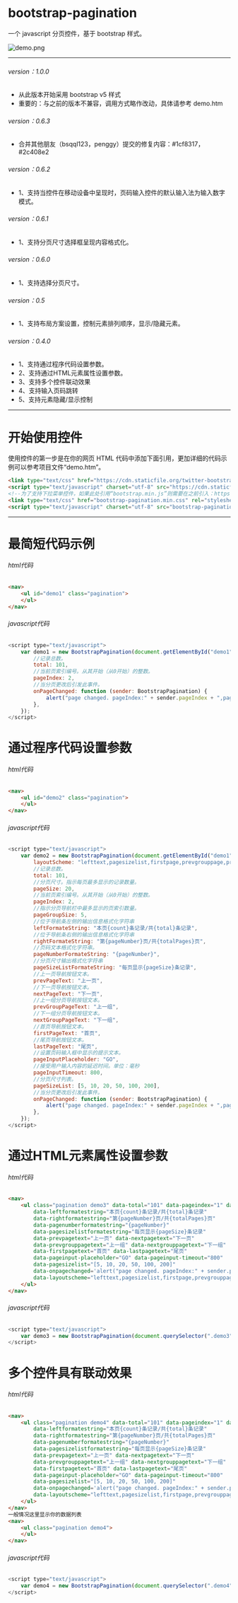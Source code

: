 ﻿# bootstrap-pagination
一个 javascript 分页控件，基于 bootstrap 样式。

![demo.png](images/demo.png)

---

###### version：1.0.0

+ 从此版本开始采用 bootstrap v5 样式
+ 重要的：与之前的版本不兼容，调用方式略作改动，具体请参考 demo.htm

###### version：0.6.3

+ 合并其他朋友（bsqql123，penggy）提交的修复内容：#1cf8317，#2c408e2

###### version：0.6.2

+ 1、支持当控件在移动设备中呈现时，页码输入控件的默认输入法为输入数字模式。

###### version：0.6.1

+ 1、支持分页尺寸选择框呈现内容格式化。

###### version：0.6.0

+ 1、支持选择分页尺寸。

###### version：0.5

+ 1、支持布局方案设置，控制元素排列顺序，显示/隐藏元素。

###### version：0.4.0

+ 1、支持通过程序代码设置参数。
+ 2、支持通过HTML元素属性设置参数。
+ 3、支持多个控件联动效果
+ 4、支持输入页码跳转
+ 5、支持元素隐藏/显示控制

---

# 开始使用控件

使用控件的第一步是在你的网页 HTML 代码中添加下面引用，更加详细的代码示例可以参考项目文件“demo.htm”。

```html
<link type="text/css" href="https://cdn.staticfile.org/twitter-bootstrap/5.2.3/css/bootstrap.min.css" rel="stylesheet" />
<script type="text/javascript" charset="utf-8" src="https://cdn.staticfile.org/twitter-bootstrap/5.2.3/js/bootstrap.bundle.min.js"></script>
<!--为了支持下拉菜单控件，如果此处引用“bootstrap.min.js”则需要在之前引入：https://cdn.staticfile.org/popper.js/2.11.6/umd/popper.min.js-->
<link type="text/css" href="bootstrap-pagination.min.css" rel="stylesheet" />
<script type="text/javascript" charset="utf-8" src="bootstrap-pagination.min.js"></script>
```

---

# 最简短代码示例

###### html代码

```html
<nav>
    <ul id="demo1" class="pagination">
    </ul>
</nav>
```

###### javascript代码

```javascript
<script type="text/javascript">
    var demo1 = new BootstrapPagination(document.getElementById("demo1"), {
        //记录总数。
        total: 101,
        //当前页索引编号。从其开始（从0开始）的整数。
        pageIndex: 2,
        //当分页更改后引发此事件。
        onPageChanged: function (sender: BootstrapPagination) {
            alert("page changed. pageIndex:" + sender.pageIndex + ",pageSize:" + sender.pageSize)
        },
    });
</script>
```

# 通过程序代码设置参数

###### html代码

```html
<nav>
    <ul id="demo2" class="pagination">
    </ul>
</nav>
```

###### javascript代码

```javascript
<script type="text/javascript">
    var demo2 = new BootstrapPagination(document.getElementById("demo1"), {
        layoutScheme: "lefttext,pagesizelist,firstpage,prevgrouppage,prevpage,pagenumber,nextpage,nextgrouppage,lastpage,pageinput,righttext",
        //记录总数。
        total: 101,
        //分页尺寸。指示每页最多显示的记录数量。
        pageSize: 20,
        //当前页索引编号。从其开始（从0开始）的整数。
        pageIndex: 2,
        //指示分页导航栏中最多显示的页索引数量。
        pageGroupSize: 5,
        //位于导航条左侧的输出信息格式化字符串
        leftFormateString: "本页{count}条记录/共{total}条记录",
        //位于导航条右侧的输出信息格式化字符串
        rightFormateString: "第{pageNumber}页/共{totalPages}页",
        //页码文本格式化字符串。
        pageNumberFormateString: "{pageNumber}",
        //分页尺寸输出格式化字符串
        pageSizeListFormateString: "每页显示{pageSize}条记录",
        //上一页导航按钮文本。
        prevPageText: "上一页",
        //下一页导航按钮文本。
        nextPageText: "下一页",
        //上一组分页导航按钮文本。
        prevGroupPageText: "上一组",
        //下一组分页导航按钮文本。
        nextGroupPageText: "下一组",
        //首页导航按钮文本。
        firstPageText: "首页",
        //尾页导航按钮文本。
        lastPageText: "尾页",
        //设置页码输入框中显示的提示文本。
        pageInputPlaceholder: "GO",
        //接受用户输入内容的延迟时间。单位：毫秒
        pageInputTimeout: 800,
        //分页尺寸列表。
        pageSizeList: [5, 10, 20, 50, 100, 200],
        //当分页更改后引发此事件。
        onPageChanged: function (sender: BootstrapPagination) {
            alert("page changed. pageIndex:" + sender.pageIndex + ",pageSize:" + sender.pageSize)
        },
    });
</script>
```

# 通过HTML元素属性设置参数

###### html代码

```html
<nav>
    <ul class="pagination demo3" data-total="101" data-pageindex="1" data-pagesize="20" data-pagegroupsize="5"
        data-leftformatestring="本页{count}条记录/共{total}条记录"
        data-rightformatestring="第{pageNumber}页/共{totalPages}页"
        data-pagenumberformatestring="{pageNumber}"
        data-pagesizelistformatestring="每页显示{pageSize}条记录"
        data-prevpagetext="上一页" data-nextpagetext="下一页"
        data-prevgrouppagetext="上一组" data-nextgrouppagetext="下一组"
        data-firstpagetext="首页" data-lastpagetext="尾页"
        data-pageinput-placeholder="GO" data-pageinput-timeout="800"
        data-pagesizelist="[5, 10, 20, 50, 100, 200]"
        data-onpagechanged='alert("page changed. pageIndex:" + sender.pageIndex + ",pageSize:" + sender.pageSize);'
        data-layoutscheme="lefttext,pagesizelist,firstpage,prevgrouppage,prevpage,pagenumber,nextpage,nextgrouppage,lastpage,pageinput,righttext">
    </ul>
</nav>
```

###### javascript代码

```javascript
<script type="text/javascript">
    var demo3 = new BootstrapPagination(document.querySelector(".demo3"));
</script>
```

# 多个控件具有联动效果

###### html代码

```html
<nav>
    <ul class="pagination demo4" data-total="101" data-pageindex="1" data-pagesize="20" data-pagegroupsize="5"
        data-leftformatestring="本页{count}条记录/共{total}条记录"
        data-rightformatestring="第{pageNumber}页/共{totalPages}页"
        data-pagenumberformatestring="{pageNumber}"
        data-pagesizelistformatestring="每页显示{pageSize}条记录"
        data-prevpagetext="上一页" data-nextpagetext="下一页"
        data-prevgrouppagetext="上一组" data-nextgrouppagetext="下一组"
        data-firstpagetext="首页" data-lastpagetext="尾页"
        data-pageinput-placeholder="GO" data-pageinput-timeout="800"
        data-pagesizelist="[5, 10, 20, 50, 100, 200]"
        data-onpagechanged='alert("page changed. pageIndex:" + sender.pageIndex + ",pageSize:" + sender.pageSize);'
        data-layoutscheme="lefttext,pagesizelist,firstpage,prevgrouppage,prevpage,pagenumber,nextpage,nextgrouppage,lastpage,pageinput,righttext">
    </ul>
</nav>
一般情况这里显示你的数据列表
<nav>
    <ul class="pagination demo4">
    </ul>
</nav>
```

###### javascript代码

```javascript
<script type="text/javascript">
    var demo4 = new BootstrapPagination(document.querySelector(".demo4"));
</script>
```
